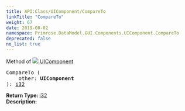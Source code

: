 ```yaml
---
title: API:Class/UIComponent/CompareTo
linkTitle: "CompareTo"
weight: 67
date: 2019-08-02
namespace: Primrose.DataModel.GUI.Components.UIComponent.CompareTo
deprecated: false
no_list: true
---
```

Method of <a href="/docs/api-reference/Class/UIComponent"><img src="/icons/silk/form.png"/>&nbsp;UIComponent</a>
<pre class="method-declaration">
CompareTo (
    other: <b class="page-type">UIComponent</b>
): <a class="type" href="/docs/api-reference/System/Primitives#int32">i32</a></pre>
<b>Return Type: </b>
<a class="type" href="/docs/api-reference/System/Primitives#int32">i32</a>
<br/>
<b>Description: </b>